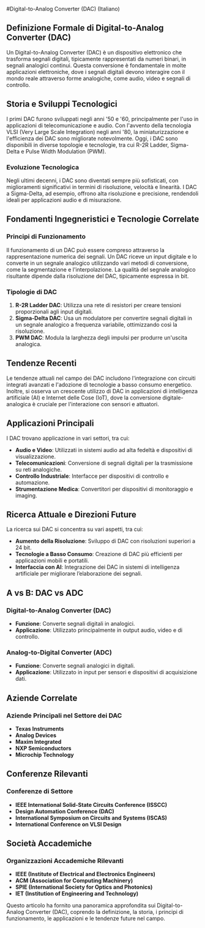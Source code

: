 #Digital-to-Analog Converter (DAC) (Italiano)

## Definizione Formale di Digital-to-Analog Converter (DAC)

Un Digital-to-Analog Converter (DAC) è un dispositivo elettronico che trasforma segnali digitali, tipicamente rappresentati da numeri binari, in segnali analogici continui. Questa conversione è fondamentale in molte applicazioni elettroniche, dove i segnali digitali devono interagire con il mondo reale attraverso forme analogiche, come audio, video e segnali di controllo.

## Storia e Sviluppi Tecnologici

I primi DAC furono sviluppati negli anni '50 e '60, principalmente per l'uso in applicazioni di telecomunicazione e audio. Con l'avvento della tecnologia VLSI (Very Large Scale Integration) negli anni '80, la miniaturizzazione e l'efficienza dei DAC sono migliorate notevolmente. Oggi, i DAC sono disponibili in diverse topologie e tecnologie, tra cui R-2R Ladder, Sigma-Delta e Pulse Width Modulation (PWM).

### Evoluzione Tecnologica

Negli ultimi decenni, i DAC sono diventati sempre più sofisticati, con miglioramenti significativi in termini di risoluzione, velocità e linearità. I DAC a Sigma-Delta, ad esempio, offrono alta risoluzione e precisione, rendendoli ideali per applicazioni audio e di misurazione.

## Fondamenti Ingegneristici e Tecnologie Correlate

### Principi di Funzionamento

Il funzionamento di un DAC può essere compreso attraverso la rappresentazione numerica dei segnali. Un DAC riceve un input digitale e lo converte in un segnale analogico utilizzando vari metodi di conversione, come la segmentazione e l'interpolazione. La qualità del segnale analogico risultante dipende dalla risoluzione del DAC, tipicamente espressa in bit.

### Tipologie di DAC

1. **R-2R Ladder DAC**: Utilizza una rete di resistori per creare tensioni proporzionali agli input digitali.
2. **Sigma-Delta DAC**: Usa un modulatore per convertire segnali digitali in un segnale analogico a frequenza variabile, ottimizzando così la risoluzione.
3. **PWM DAC**: Modula la larghezza degli impulsi per produrre un'uscita analogica.

## Tendenze Recenti

Le tendenze attuali nel campo dei DAC includono l'integrazione con circuiti integrati avanzati e l'adozione di tecnologie a basso consumo energetico. Inoltre, si osserva un crescente utilizzo di DAC in applicazioni di intelligenza artificiale (AI) e Internet delle Cose (IoT), dove la conversione digitale-analogica è cruciale per l'interazione con sensori e attuatori.

## Applicazioni Principali

I DAC trovano applicazione in vari settori, tra cui:

- **Audio e Video**: Utilizzati in sistemi audio ad alta fedeltà e dispositivi di visualizzazione.
- **Telecomunicazioni**: Conversione di segnali digitali per la trasmissione su reti analogiche.
- **Controllo Industriale**: Interfacce per dispositivi di controllo e automazione.
- **Strumentazione Medica**: Convertitori per dispositivi di monitoraggio e imaging.

## Ricerca Attuale e Direzioni Future

La ricerca sui DAC si concentra su vari aspetti, tra cui:

- **Aumento della Risoluzione**: Sviluppo di DAC con risoluzioni superiori a 24 bit.
- **Tecnologie a Basso Consumo**: Creazione di DAC più efficienti per applicazioni mobili e portatili.
- **Interfaccia con AI**: Integrazione dei DAC in sistemi di intelligenza artificiale per migliorare l’elaborazione dei segnali.

## A vs B: DAC vs ADC

### Digital-to-Analog Converter (DAC)

- **Funzione**: Converte segnali digitali in analogici.
- **Applicazione**: Utilizzato principalmente in output audio, video e di controllo.

### Analog-to-Digital Converter (ADC)

- **Funzione**: Converte segnali analogici in digitali.
- **Applicazione**: Utilizzato in input per sensori e dispositivi di acquisizione dati.

## Aziende Correlate

### Aziende Principali nel Settore dei DAC

- **Texas Instruments**
- **Analog Devices**
- **Maxim Integrated**
- **NXP Semiconductors**
- **Microchip Technology**

## Conferenze Rilevanti

### Conferenze di Settore

- **IEEE International Solid-State Circuits Conference (ISSCC)**
- **Design Automation Conference (DAC)**
- **International Symposium on Circuits and Systems (ISCAS)**
- **International Conference on VLSI Design**

## Società Accademiche

### Organizzazioni Accademiche Rilevanti

- **IEEE (Institute of Electrical and Electronics Engineers)**
- **ACM (Association for Computing Machinery)**
- **SPIE (International Society for Optics and Photonics)**
- **IET (Institution of Engineering and Technology)**

Questo articolo ha fornito una panoramica approfondita sui Digital-to-Analog Converter (DAC), coprendo la definizione, la storia, i principi di funzionamento, le applicazioni e le tendenze future nel campo.